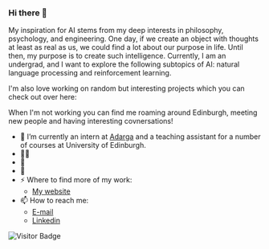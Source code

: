 ### Hi there 👋

My inspiration for AI stems from my deep interests in philosophy, psychology, and engineering.  One day, if we create an object with thoughts at least as real as us, we could find a lot about our purpose in life.  Until then, my purpose is to create such intelligence. Currently, I am an undergrad, and I want to explore the following subtopics of AI: natural language processing and reinforcement learning. 

I'm also love working on random but interesting projects which you can check out over here:

When I'm not working you can find me roaming around Edinburgh, meeting new people and having interesting covnersations!

- 🔭 I’m currently an intern at [Adarga](https://www.adarga.ai/) and a teaching assistant for a number of courses at University of Edinburgh.
- 👨‍💻  
- 🌱 
- 💬 
- ⚡ Where to find more of my work:
  - [My website](https://)
- 📫 How to reach me:
  - [E-mail](mailto:divy.work@outlook.com)
  - [Linkedin](https://linkedin.com/in/divy-bramhecha)

![Visitor Badge](https://visitor-badge.laobi.icu/badge?page_id=aemmadi.aemmadi)
<!--
**TGDivy/TGDivy** is a ✨ _special_ ✨ repository because its `README.md` (this file) appears on your GitHub profile.

Here are some ideas to get you started:

- 🔭 I’m currently working on ...
- 🌱 I’m currently learning ...
- 👯 I’m looking to collaborate on ...
- 🤔 I’m looking for help with ...
- 💬 Ask me about ...
- 📫 How to reach me: ...
- 😄 Pronouns: ...
- ⚡ Fun fact: ...
-->
